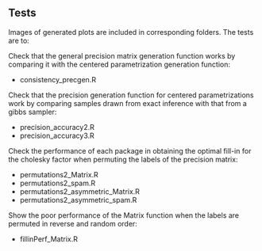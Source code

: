 ## Tests
Images of generated plots are included in corresponding folders. The tests are to:

Check that the general precision matrix generation function works by comparing it with the centered parametrization generation function:
- consistency_precgen.R

Check that the precision generation function for centered parametrizations work by comparing samples drawn from exact inference with that from a gibbs sampler:
- precision_accuracy2.R
- precision_accuracy3.R


Check the performance of each package in obtaining the optimal fill-in for the cholesky factor when permuting the labels of the precision matrix:
- permutations2_Matrix.R
- permutations2_spam.R
- permutations2_asymmetric_Matrix.R
- permutations2_asymmetric_spam.R

Show the poor performance of the Matrix function when the labels are permuted in reverse and random order:
- fillinPerf_Matrix.R
